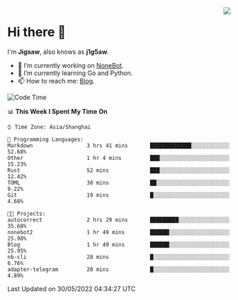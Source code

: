 <a href="#">
  <img align="right" src="https://github-readme-stats.vercel.app/api?username=j1g5awi&count_private=true&show_icons=true&title_color=80070B&text_color=B3B3B3&bg_color=212121&icon_color=80070B" />
</a>

# Hi there 👋

I'm **Jigsaw**, also knows as **j1g5aw**.

- 🔭 I’m currently working on [NoneBot](https://github.com/nonebot).
- 🌱 I’m currently learning Go and Python.
- 📫 How to reach me: [Blog](https://blog.maddestroyer.xyz/).

<!--START_SECTION:waka-->
![Code Time](http://img.shields.io/badge/Code%20Time-0%20secs-blue)

📊 **This Week I Spent My Time On** 

```text
⌚︎ Time Zone: Asia/Shanghai

💬 Programming Languages: 
Markdown                 3 hrs 41 mins       █████████████░░░░░░░░░░░░   52.68% 
Other                    1 hr 4 mins         ███░░░░░░░░░░░░░░░░░░░░░░   15.23% 
Rust                     52 mins             ███░░░░░░░░░░░░░░░░░░░░░░   12.42% 
TOML                     38 mins             ██░░░░░░░░░░░░░░░░░░░░░░░   9.22% 
Git                      19 mins             █░░░░░░░░░░░░░░░░░░░░░░░░   4.68%

🐱‍💻 Projects: 
autocorrect              2 hrs 29 mins       █████████░░░░░░░░░░░░░░░░   35.68% 
nonebot2                 1 hr 49 mins        ██████░░░░░░░░░░░░░░░░░░░   25.98% 
Blog                     1 hr 49 mins        ██████░░░░░░░░░░░░░░░░░░░   25.95% 
nb-cli                   28 mins             █░░░░░░░░░░░░░░░░░░░░░░░░   6.76% 
adapter-telegram         20 mins             █░░░░░░░░░░░░░░░░░░░░░░░░   4.89%

```


 Last Updated on 30/05/2022 04:34:27 UTC
<!--END_SECTION:waka-->
